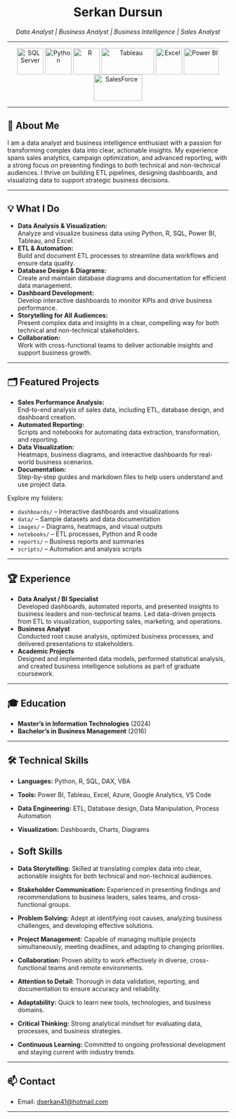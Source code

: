 <h1 align="center">Serkan Dursun</h1>
<p align="center">
  <em>Data Analyst | Business Analyst | Business Intelligence | Sales Analyst  </em>
</p>

---


<p align="center">
  <img src="https://clipart.info/images/ccovers/1499955337microsoft-sql-server-logo-png.png" alt="SQL Server" width="60" height="60" style="vertical-align:middle;"/>
  <img src="https://cdn.jsdelivr.net/gh/devicons/devicon/icons/python/python-original.svg" alt="Python" width="60" height="60" style="vertical-align:middle;"/>
  <img src="https://cdn.jsdelivr.net/gh/devicons/devicon/icons/r/r-original.svg" alt="R" width="60" height="60" style="vertical-align:middle;"/>
  <img src="https://upload.wikimedia.org/wikipedia/commons/4/4b/Tableau_Logo.png" alt="Tableau" width="120" height="60" style="vertical-align:middle;"/>
  <img src="https://www.pngmart.com/files/23/Excel-Icon-PNG-Isolated-HD.png" alt="Excel" width="60" height="60" style="vertical-align:middle;"/>
  <img src="https://1000logos.net/wp-content/uploads/2022/08/Microsoft-Power-BI-Logo.png" alt="Power BI" width="80" height="60" style="vertical-align:middle;"/>
  <img src="https://icon-library.com/images/salesforce-icon-file/salesforce-icon-file-1.jpg" alt="SalesForce" width="110" height="60" style="vertical-align:middle;"/>
</p>



---

## 👋 About Me

I am a data analyst and business intelligence enthusiast with a passion for transforming complex data into clear, actionable insights. 
My experience spans sales analytics, campaign optimization, and advanced reporting, with a strong focus on presenting findings to both technical and non-technical audiences. 
I thrive on building ETL pipelines, designing dashboards, and visualizing data to support strategic business decisions.

---

## 💡 What I Do

- **Data Analysis & Visualization:**  
  Analyze and visualize business data using Python, R, SQL, Power BI, Tableau, and Excel.
- **ETL & Automation:**  
  Build and document ETL processes to streamline data workflows and ensure data quality.
- **Database Design & Diagrams:**  
  Create and maintain database diagrams and documentation for efficient data management.
- **Dashboard Development:**  
  Develop interactive dashboards to monitor KPIs and drive business performance.
- **Storytelling for All Audiences:**  
  Present complex data and insights in a clear, compelling way for both technical and non-technical stakeholders.
- **Collaboration:**  
  Work with cross-functional teams to deliver actionable insights and support business growth.

---

## 🗂️ Featured Projects

- **Sales Performance Analysis:**  
  End-to-end analysis of sales data, including ETL, database design, and dashboard creation.
- **Automated Reporting:**  
  Scripts and notebooks for automating data extraction, transformation, and reporting.
- **Data Visualization:**  
  Heatmaps, business diagrams, and interactive dashboards for real-world business scenarios.
- **Documentation:**  
  Step-by-step guides and markdown files to help users understand and use project data.

Explore my folders:
- `dashboards/` – Interactive dashboards and visualizations
- `data/` – Sample datasets and data documentation
- `images/` – Diagrams, heatmaps, and visual outputs
- `notebooks/` – ETL processes, Python and R code
- `reports/` – Business reports and summaries
- `scripts/` – Automation and analysis scripts

---

## 🏆 Experience

- **Data Analyst / BI Specialist**  
  Developed dashboards, automated reports, and presented insights to business leaders and non-technical teams. Led data-driven projects from ETL to visualization, supporting sales, marketing, and operations.
- **Business Analyst**  
  Conducted root cause analysis, optimized business processes, and delivered presentations to stakeholders.
- **Academic Projects**  
  Designed and implemented data models, performed statistical analysis, and created business intelligence solutions as part of graduate coursework.

---

## 🎓 Education

- **Master’s in Information Technologies** (2024)
- **Bachelor’s in Business Management** (2016)

---

## 🛠️ Technical Skills

- **Languages:** Python, R, SQL, DAX, VBA 
- **Tools:** Power BI, Tableau, Excel, Azure, Google Analytics, VS Code
- **Data Engineering:** ETL, Database design, Data Manipulation, Process Automation
- **Visualization:** Dashboards, Charts, Diagrams
  
- ## Soft Skills
- **Data Storytelling:** Skilled at translating complex data into clear, actionable insights for both technical and non-technical audiences.
- **Stakeholder Communication:** Experienced in presenting findings and recommendations to business leaders, sales teams, and cross-functional groups.
- **Problem Solving:** Adept at identifying root causes, analyzing business challenges, and developing effective solutions.
- **Project Management:** Capable of managing multiple projects simultaneously, meeting deadlines, and adapting to changing priorities.
- **Collaboration:** Proven ability to work effectively in diverse, cross-functional teams and remote environments.
- **Attention to Detail:** Thorough in data validation, reporting, and documentation to ensure accuracy and reliability.
- **Adaptability:** Quick to learn new tools, technologies, and business domains.
- **Critical Thinking:** Strong analytical mindset for evaluating data, processes, and business strategies.
- **Continuous Learning:** Committed to ongoing professional development and staying current with industry trends.

---

## 📫 Contact

- Email: [dserkan41@hotmail.com](mailto:dserkan41@hotmail.com)

---

<!--
**sk-profile/sk-profile** is a ✨ special ✨ repository because its `README.md` (this file) appears on your GitHub profile.
-->
